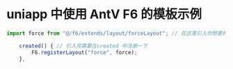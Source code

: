 # uniapp 中使用 AntV F6 的模板示例

```js
import force from "@/f6/extends/layout/forceLayout"; // 在这里引入你想要的布局算法

    created() { // 引入完需要在created 中注册一下
        F6.registerLayout("force", force);
    },
```

<!--还有不知道什么原因，我把F6实例赋值到data中就会报错-->
